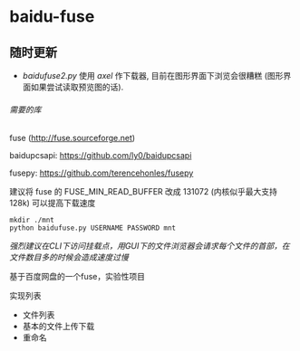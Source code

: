 baidu-fuse
==========

## 随时更新
* *baidufuse2.py* 使用 *axel* 作下载器, 目前在图形界面下浏览会很糟糕 (图形界面如果尝试读取预览图的话).

###### 需要的库
fuse (http://fuse.sourceforge.net)

baidupcsapi: https://github.com/ly0/baidupcsapi

fusepy: https://github.com/terencehonles/fusepy

建议将 fuse 的 FUSE_MIN_READ_BUFFER 改成 131072 (内核似乎最大支持128k)
可以提高下载速度

```Shell
mkdir ./mnt 
python baidufuse.py USERNAME PASSWORD mnt
```

*强烈建议在CLI下访问挂载点，用GUI下的文件浏览器会请求每个文件的首部，在文件数目多的时候会造成速度过慢*

基于百度网盘的一个fuse，实验性项目

实现列表 
* 文件列表
* 基本的文件上传下载
* 重命名

